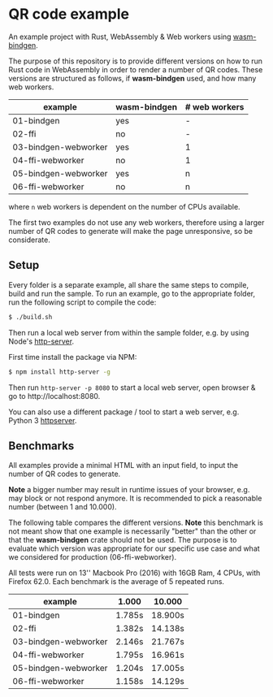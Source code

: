 # QR code example

An example project with Rust, WebAssembly & Web workers using [wasm-bindgen](https://rustwasm.github.io/wasm-bindgen/). 

The purpose of this repository is to provide different versions on how to run Rust code in WebAssembly in order to render a number of QR codes. These versions are structured as follows, if **wasm-bindgen** used, and how many web workers.

| example              | wasm-bindgen | # web workers |
| -------------------- | ------------ | ------------- |
| 01-bindgen           |          yes |             - |
| 02-ffi               |           no |             - |
| 03-bindgen-webworker |          yes |             1 |
| 04-ffi-webworker     |           no |             1 |
| 05-bindgen-webworker |          yes |             n |
| 06-ffi-webworker     |           no |             n |

where `n` web workers is dependent on the number of CPUs available.

The first two examples do not use any web workers, therefore using a larger number of QR codes to generate will make the page unresponsive, so be considerate.


## Setup

Every folder is a separate example, all share the same steps to compile, build and run the sample. To run an example, go to the appropriate folder, run the following script to compile the code:

```bash
$ ./build.sh
```

Then run a local web server from within the sample folder, e.g. by using Node's [http-server](https://www.npmjs.com/package/http-server).

First time install the package via NPM:

```bash
$ npm install http-server -g
```

Then run `http-server -p 8080` to start a local web server, open browser & go to http://localhost:8080.

You can also use a different package / tool to start a web server, e.g. Python 3 [httpserver](https://pypi.org/project/httpserver/).


## Benchmarks

All examples provide a minimal HTML with an input field, to input the number of QR codes to generate.

**Note** a bigger number may result in runtime issues of your browser, e.g. may block or not respond anymore. It is recommended to pick a reasonable number (between 1 and 10.000).

The following table compares the different versions. **Note** this benchmark is not meant show that one example is necessarily "better" than the other or that the **wasm-bindgen** crate should not be used. The purpose is to evaluate which version was appropriate for our specific use case and what we considered for production (06-ffi-webworker).

All tests were run on 13'' Macbook Pro (2016) with 16GB Ram, 4 CPUs, with Firefox 62.0. Each benchmark is the average of 5 repeated runs.

| example              |     1.000 |    10.000 |
|--------------------- | --------- | --------- |
| 01-bindgen           |    1.785s |   18.900s |
| 02-ffi               |    1.382s |   14.138s |
| 03-bindgen-webworker |    2.146s |   21.767s |
| 04-ffi-webworker     |    1.795s |   16.961s |
| 05-bindgen-webworker |    1.204s |   17.005s |
| 06-ffi-webworker     |    1.158s |   14.129s |
